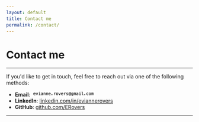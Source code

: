 ```yaml
---
layout: default
title: Contact me
permalink: /contact/
---
```


# Contact me
---

If you'd like to get in touch, feel free to reach out via one of the following methods:

- <strong>Email</strong>: <img src="email.png" alt="Email Address" style="width:auto; height:15px;">
- **LinkedIn**: [linkedin.com/in/eviannerovers](https://www.linkedin.com/in/evianne-rovers-07b665207/)
- **GitHub**: [github.com/ERovers](https://github.com/ERovers)

---
